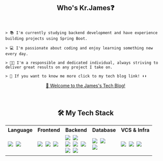 <div align="center">
    <h2>Who's Kr.James❓</h3>
</div>
<br>

    > 📚 I'm currently studying backend development and have experience building projects using Spring Boot. 
    
    > 💻 I'm passionate about coding and enjoy learning something new every day. 
    
    > 👨‍💼 I'm a responsible and dedicated individual, always striving to deliver great results on any project I take on.
    
    > 👀 If you want to know me more click to my tech blog link! ⬇️⬇️

<div align="center">    
    <a href="https://jamesblog95.tistory.com/">🔗 Welcome to the James's Tech Blog!</a>
</div>
<br>
<br>
<div align="center"><h2>🛠️ My Tech Stack</h3></div>

<table align="center">
    <tr>
        <th>
            Language
        </th>
        <th>
            Frontend
        </th>
        <th>
            Backend
        </th>
        <th>
            Database
        </th>
        <th>
           VCS & Infra
        </th>
    </tr>
    <tr>
        <td>
            <img src="https://img.shields.io/badge/Java-FF9900?style=flat-square&logo=Java&logoColor=white"/></a>&nbsp 
            <img src="https://img.shields.io/badge/JavaScript-F7DF1E?style=flat-square&logo=JavaScript&logoColor=white"/></a>&nbsp
        </td>
        <td>
            <img src="https://img.shields.io/badge/HTML5-E34F26?style=flat-square&logo=HTML5&logoColor=white"/></a>&nbsp 
            <img src="https://img.shields.io/badge/CSS-1572B6?style=flat-square&logo=CSS3&logoColor=white"/></a>&nbsp 
            <img src="https://img.shields.io/badge/BootStrap-7952B3?style=flat-square&logo=BootStrap&logoColor=white"/></a>&nbsp 
        </td>
        <td>
            <img src="https://img.shields.io/badge/Spring-6DB33F?style=flat-square&logo=Spring&logoColor=white"/></a>&nbsp 
            <img src="https://img.shields.io/badge/SpringBoot-6DB33F?style=flat-square&logo=SpringBoot&logoColor=white"/></a>&nbsp
            <br>
            <img src="https://img.shields.io/badge/JPA-40AEF0?style=flat-square&logo=JPA&logoColor=white"/></a>&nbsp
            <img src="https://img.shields.io/badge/MyBatis-A100FF?style=flat-square&logo=MyBatis&logoColor=white"/></a>&nbsp
            <img src="https://img.shields.io/badge/SpringSecurity-6DB33F?style=flat-square&logo=SpringSecurity&logoColor=white"/></a>&nbsp 
            <br>
            <img src="https://img.shields.io/badge/Node.js-339933?style=flat-square&logo=Node.js&logoColor=white"/></a>&nbsp 
            <img src="https://img.shields.io/badge/Express-000000?style=flat-square&logo=Express&logoColor=white"/></a>&nbsp 
        </td>
        <td>
            <img src="https://img.shields.io/badge/MySQL-4479A1?style=flat-square&logo=MySQL&logoColor=white"/></a>&nbsp
            <img src="https://img.shields.io/badge/SQLite-003B57?style=flat-square&logo=SQLite&logoColor=white"/></a>&nbsp 
            <br>
            <img src="https://img.shields.io/badge/MongoDB-47A248?style=flat-square&logo=MongoDB&logoColor=white"/></a>&nbsp 
        </td>
        <td>
            <img src="https://img.shields.io/badge/Git-F05032?style=flat-square&logo=Git&logoColor=white"/></a>&nbsp 
            <img src="https://img.shields.io/badge/GitHub-181717?style=flat-square&logo=GitHub&logoColor=white"/></a>&nbsp
            <img src="https://img.shields.io/badge/AmazonAWS-232F3E?style=flat-square&logo=AmazonAWS&logoColor=white"/></a>&nbsp
        </td>
    </tr>
</table>
